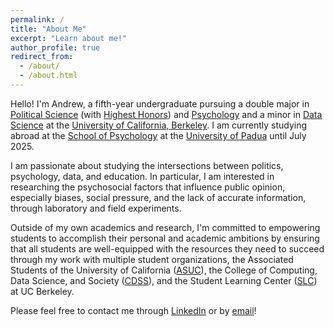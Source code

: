 ```yaml
---
permalink: /
title: "About Me"
excerpt: "Learn about me!"
author_profile: true
redirect_from: 
  - /about/
  - /about.html
---
```


Hello! I'm Andrew, a fifth-year undergraduate pursuing a double major in [Political Science](https://polisci.berkeley.edu/) (with [Highest Honors](https://polisci.berkeley.edu/undergraduate-program/academic-opportunities/honors-program)) and [Psychology](https://psychology.berkeley.edu/) and a minor in [Data Science](https://data.berkeley.edu/) at the [University of California, Berkeley](https://www.berkeley.edu/). I am currently studying abroad at the [School of Psychology](https://www.psicologia.unipd.it/en/) at the [University of Padua](https://www.unipd.it/en/) until July 2025.

I am passionate about studying the intersections between politics, psychology, data, and education. In particular, I am interested in researching the psychosocial factors that influence public opinion, especially biases, social pressure, and the lack of accurate information, through laboratory and field experiments.

Outside of my own academics and research, I'm committed to empowering students to accomplish their personal and academic ambitions by ensuring that all students are well-equipped with the resources they need to succeed through my work with multiple student organizations, the Associated Students of the University of California ([ASUC](https://asuc.org/)), the College of Computing, Data Science, and Society ([CDSS](https://data.berkeley.edu/)), and the Student Learning Center ([SLC](https://slc.berkeley.edu/)) at UC Berkeley.

Please feel free to contact me through [LinkedIn](https://www.linkedin.com/in/andrewchen04/) or by [email](mailto:andrew_chen04@berkeley.edu)!
